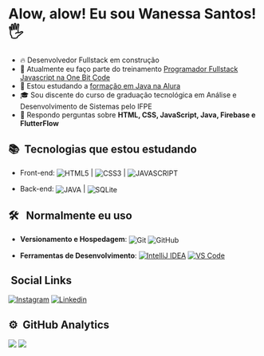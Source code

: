 <h1> Alow, alow! Eu sou Wanessa Santos! 🖐 </h1>

- 🔥 Desenvolvedor Fullstack em construção 
- 🔭 Atualmente eu faço parte do treinamento [Programador Fullstack Javascript na One Bit Code](https://programador.onebitcode.com/) 
- 🔬 Estou estudando a [formação em Java na Alura](https://cursos.alura.com.br/formacao-java)
- 🎓 Sou discente do curso de graduação tecnológica em Análise e Desenvolvimento de Sistemas pelo IFPE
- 💬 Respondo perguntas sobre **HTML, CSS, JavaScript, Java, Firebase e FlutterFlow**

## 📚 &nbsp;Tecnologias que estou estudando

- Front-end: 
<img align="center" alt="HTML5 " 
src="https://img.shields.io/badge/HTML5-E34F26?style=for-the-badge&logo=html5&logoColor=white"> |
<img align ="center" alt ="CSS3"
src="https://img.shields.io/badge/CSS3-1572B6?style=for-the-badge&logo=css3&logoColor=white"> |
<img align ="center" alt ="JAVASCRIPT"
src="https://img.shields.io/badge/JavaScript-323330?style=for-the-badge&logo=javascript&logoColor=F7DF1E">

- Back-end: 
<img align ="center" alt ="JAVA" 
src="https://img.shields.io/badge/Java-ED8B00?style=for-the-badge&logo=java&logoColor=white"> |
<img align="center" alt="SQLite" 
src="https://img.shields.io/badge/SQLite-07405E?style=for-the-badge&logo=sqlite&logoColor=white"> 
<!-- <img align ="center" alt ="PYTHON" 
src="https://img.shields.io/badge/Python-14354C?style=for-the-badge&logo=python&logoColor=white"> | -->

## 🛠 &nbsp; Normalmente eu uso

- **Versionamento e Hospedagem**: 
<img align ="center" alt ="Git"
src="https://img.shields.io/badge/Git-E34F26?style=for-the-badge&logo=git&logoColor=white">
<img align ="center" alt ="GitHub"
src="https://img.shields.io/badge/GitHub-100000?style=for-the-badge&logo=github&logoColor=white">

- **Ferramentas de Desenvolvimento**: 
[![IntelliJ IDEA](https://img.shields.io/badge/IntelliJ-E4405F?style=for-the-badge&logo=intellijidea&logoColor=white)](https://www.jetbrains.com/idea/)
[![VS Code](https://img.shields.io/badge/-VS%20Code-2c2c32?style=for-the-badge&logo=visual-studio-code&logoColor=007ACC)](https://code.visualstudio.com/)
<!--<img align ="center" alt ="VS Code"
src="https://img.shields.io/badge/-VS%20Code-333333?style=flat&logo=visual-studio-code&logoColor=007ACC"> -->

## &nbsp;Social Links
[![Instagram](https://img.shields.io/badge/Instagram-E4405F?style=for-the-badge&logo=instagram&logoColor=white)](https://www.instagram.com/wanessasantos360/)
[![Linkedin](https://img.shields.io/badge/LinkedIn-0077B5?style=for-the-badge&logo=linkedin&logoColor=white)](https://www.linkedin.com/in/ssantoswanessa360/)
<!-- 
[![Gmail Badge](https://img.shields.io/badge/-seuemail@email.com-006bed?style=flat-square&logo=Gmail&logoColor=white&link=mailto:SEU-EMAIL)](mailto:SEU-EMAIL)
[![GitHub SEU NOME]( https://img.shields.io/github/followers/wanessasantos360?label=follow&style=social)](https://github.com/wanessasantos360) -->

## ⚙️ &nbsp;GitHub Analytics

<!-- <a href="https://github.com/wanessasantos360" target="_blank">
  <img align="center" src="https://github-readme-stats.vercel.app/api/top-langs/?username=wanessasantos360&theme=dracula&hide_langs_below=1"/>
</a> -->

<!-- <a href="https://github.com/wanessasantos360" target="_blank">
  <img align="top" src="https://github-readme-stats.vercel.app/api?username=wanessasantos360&show_icons=true&theme=synthwave" alt="Wanessa's stats"/>
</a> -->
<!-- <img width="530em" src="https://github-readme-stats.vercel.app/api/top-langs/?username=wanessasantos360&layout=compact&theme=synthwave" alt="Most Used Languages"/> -->

<!-- ![](http://github-profile-summary-cards.vercel.app/api/cards/profile-details?username=wanessasantos360&theme=github)-->

![](http://github-profile-summary-cards.vercel.app/api/cards/repos-per-language?username=wanessasantos360&theme=github)
![](http://github-profile-summary-cards.vercel.app/api/cards/productive-time?username=wanessasantos360&theme=github&utcOffset=8)
<!-- ![](http://github-profile-summary-cards.vercel.app/api/cards/most-commit-language?username=wanessasantos360&theme=github) -->
<!-- ![](http://github-profile-summary-cards.vercel.app/api/cards/stats?username=wanessasantos360&theme=github)-->
